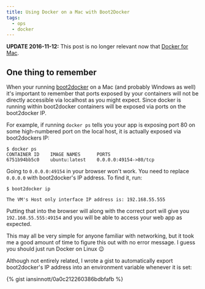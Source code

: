 ```yaml
---
title: Using Docker on a Mac with Boot2Docker
tags:
  - ops
  - docker
---
```


**UPDATE 2016-11-12:**  This post is no longer relevant now that [Docker for Mac][].

[Docker for Mac]: https://www.docker.com/products/docker#/mac

## One thing to remember

When your running [boot2docker][bd] on a Mac (and probably Windows as well) it's important to remember that ports exposed by your containers will not be directly accessible via localhost as you might expect. Since docker is running within boot2docker containers will be exposed via ports on the boot2docker IP.

For example, if running `docker ps` tells you your app is exposing port 80 on some high-numbered port on the local host, it is actually exposed via boot2dockers IP:

```
$ docker ps
CONTAINER ID    IMAGE NAMES      PORTS
6751b94bb5c0    ubuntu:latest    0.0.0.0:49154->80/tcp
```

Going to `0.0.0.0:49154` in your browser won't work. You need to replace `0.0.0.0` with boot2docker's IP address. To find it, run:

```
$ boot2docker ip

The VM's Host only interface IP address is: 192.168.55.555

```

Putting that into the browser will along with the correct port will give you `192.168.55.555:49154` and you will be able to access your web app as expected.

This may all be very simple for anyone familiar with networking, but it took me a good amount of time to figure this out with no error message. I guess you should just run Docker on Linux :wink:

[bd]: http://boot2docker.io/

Although not entirely related, I wrote a gist to automatically export boot2docker's IP address into an environment variable whenever it is set:

{% gist iansinnott/0a0c212260386bdbfafb %}

